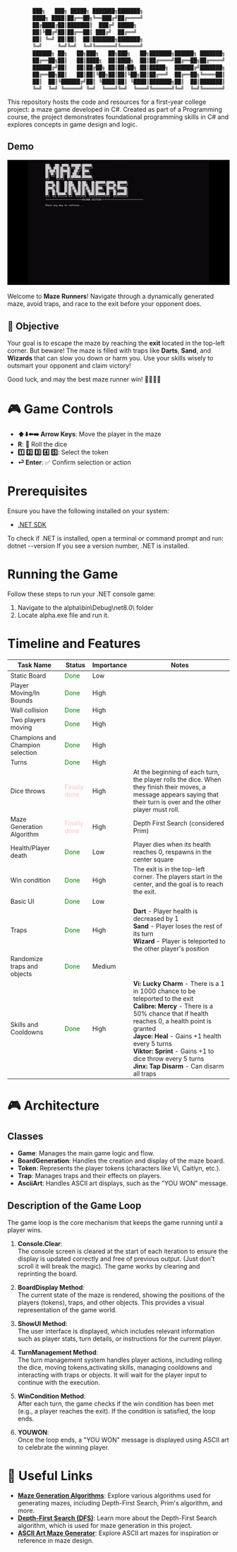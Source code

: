 
            ███╗   ███╗ █████╗ ███████╗███████╗                          
            ████╗ ████║██╔══██╗╚══███╔╝██╔════╝                          
            ██╔████╔██║███████║  ███╔╝ █████╗                            
            ██║╚██╔╝██║██╔══██║ ███╔╝  ██╔══╝                            
            ██║ ╚═╝ ██║██║  ██║███████╗███████╗                          
            ╚═╝     ╚═╝╚═╝  ╚═╝╚══════╝╚══════╝                          
            ██████╗ ██╗   ██╗███╗   ██╗███╗   ██╗███████╗██████╗ ███████╗
            ██╔══██╗██║   ██║████╗  ██║████╗  ██║██╔════╝██╔══██╗██╔════╝
            ██████╔╝██║   ██║██╔██╗ ██║██╔██╗ ██║█████╗  ██████╔╝███████╗
            ██╔══██╗██║   ██║██║╚██╗██║██║╚██╗██║██╔══╝  ██╔══██╗╚════██║
            ██║  ██║╚██████╔╝██║ ╚████║██║ ╚████║███████╗██║  ██║███████║
            ╚═╝  ╚═╝ ╚═════╝ ╚═╝  ╚═══╝╚═╝  ╚═══╝╚══════╝╚═╝  ╚═╝╚══════╝
This repository hosts the code and resources for a first-year college project: a maze game developed in C#. Created as part of a Programming course, the project demonstrates foundational programming skills in C# and explores concepts in game design and logic.

## Demo

![Demo of the Game](./alpha/DEMOX.gif)

Welcome to **Maze Runners**! Navigate through a dynamically generated maze, avoid traps, and race to the exit before your opponent does.

## 🎯 Objective
Your goal is to escape the maze by reaching the **exit** located in the top-left corner. But beware! The maze is filled with traps like **Darts**, **Sand**, and **Wizards** that can slow you down or harm you. Use your skills wisely to outsmart your opponent and claim victory!

Good luck, and may the best maze runner win! 🏃‍♂️🏃‍♀️



# 🎮 Game Controls

- **⬆️⬇️⬅️➡️ Arrow Keys**: Move the player in the maze  
- **R**: 🎲 Roll the dice  
- **1️⃣ 2️⃣ 3️⃣ 4️⃣ 5️⃣**: Select the token  
- **⏎ Enter**: ✅ Confirm selection or action  
# Prerequisites
Ensure you have the following installed on your system:
  
- [.NET SDK](https://dotnet.microsoft.com/en-us/download/dotnet)

To check if .NET is installed, open a terminal or command prompt and run:
dotnet --version
If you see a version number, .NET is installed.

# Running the Game
Follow these steps to run your .NET console game:

1. Navigate to the alpha\bin\Debug\net8.0\ folder 
2. Locate alpha.exe file and run it.


# Timeline and Features

| Task Name                     | Status          | Importance | Notes                                                                 |
|-------------------------------|-----------------|------------|-----------------------------------------------------------------------|
| Static Board                  | <span style="color:green">Done</span> | Low        |                                                                       |
| Player Moving/In Bounds       | <span style="color:green">Done</span> | High       |                                                                       |
| Wall collision                | <span style="color:green">Done</span> | High       |                                                                       |
| Two players moving            | <span style="color:green">Done</span> | High       |                                                                       |
| Champions and Champion selection | <span style="color:green">Done</span> | High     |                                                                       |
| Turns                         | <span style="color:green">Done</span> | High     |                                                                       |
| Dice throws                   | <span style="color:pink">Finally done</span> | High     | At the beginning of each turn, the player rolls the dice. When they finish their moves, a message appears saying that their turn is over and the other player must roll. |
| Maze Generation Algorithm     | <span style="color:pink">Finally done</span> | High       | Depth First Search (considered Prim)                                  |
| Health/Player death           | <span style="color:green">Done</span> | Low        | Player dies when its health reaches 0, respawns in the center square  |
| Win condition                 | <span style="color:green">Done</span> | High       | The exit is in the top-left corner. The players start in the center, and the goal is to reach the exit. |
| Basic UI                      | <span style="color:green">Done</span> | Low        |                                                                       |
| Traps             | <span style="color:green">Done</span> | High     | **Dart** - Player health is decreased by 1<br>**Sand** - Player loses the rest of its turn<br>**Wizard** - Player is teleported to the other player's position |
| Randomize traps and objects   | <span style="color:green">Done</span> | Medium     |                                                                       |
| Skills and Cooldowns          | <span style="color:green">Done</span> | High       | **Vi: Lucky Charm** - There is a 1 in 1000 chance to be teleported to the exit<br>**Calibre: Mercy** - There is a 50% chance that if health reaches 0, a health point is granted<br>**Jayce: Heal** - Gains +1 health every 5 turns<br>**Viktor: Sprint** - Gains +1 to dice throw every 5 turns<br>**Jinx: Tap Disarm** - Can disarm all traps |

# 🎮 Architecture

## Classes
- **Game**: Manages the main game logic and flow.
- **BoardGeneration**: Handles the creation and display of the maze board.
- **Token**: Represents the player tokens (characters like Vi, Caitlyn, etc.).
- **Trap**: Manages traps and their effects on players.
- **AsciiArt**: Handles ASCII art displays, such as the "YOU WON" message.

## Description of the Game Loop

The game loop is the core mechanism that keeps the game running until a player wins.

1. **Console.Clear**:  
   The console screen is cleared at the start of each iteration to ensure the display is updated correctly and free of previous output.
   (Just don't scroll it will break the magic). The game works by clearing and reprinting the board.

2. **BoardDisplay Method**:  
   The current state of the maze is rendered, showing the positions of the players (tokens), traps, and other objects. This provides a visual representation of the game world.

3. **ShowUI Method**:  
   The user interface is displayed, which includes relevant information such as player stats, turn details, or instructions for the current player.

4. **TurnManagement Method**:  
   The turn management system handles player actions, including rolling the dice, moving tokens,activating skills, managing cooldowns and interacting with traps or objects. It will wait for the player input to continue with the execution.

5. **WinCondition Method**:  
   After each turn, the game checks if the win condition has been met (e.g., a player reaches the exit). If the condition is satisfied, the loop ends.

6. **YOUWON**:  
   Once the loop ends, a "YOU WON" message is displayed using ASCII art to celebrate the winning player.


# 🔗 Useful Links

- **[Maze Generation Algorithms](https://en.wikipedia.org/wiki/Maze_generation_algorithm)**: Explore various algorithms used for generating mazes, including Depth-First Search, Prim's algorithm, and more.  
- **[Depth-First Search (DFS)](https://en.wikipedia.org/wiki/Depth-first_search)**: Learn more about the Depth-First Search algorithm, which is used for maze generation in this project.  
- **[ASCII Art Maze Generator](https://www.asciiart.eu/ascii-maze-generator)**: Explore ASCII art mazes for inspiration or reference in maze design.  
